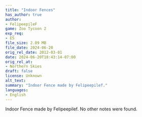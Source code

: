 ```yaml
---
title: "Indoor Fences"
has_author: true
author: 
- FelipeepileF
game: Zoo Tycoon 2
exp_req: 
- ES
file_size: 2.09 MB
file_date: 2024-06-20
orig_rel_date: 2012-03-01
date: 2024-06-20T18:43:14-07:00
orig_rel_at: 
- Northern Skies
draft: false
license: Unknown
alt_text: 
summary: "Indoor Fence made by Felipeepilef."
languages:
- English
---
```


Indoor Fence made by Felipeepilef. No other notes were found. 